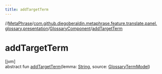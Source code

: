 ```yaml
---
title: addTargetTerm
---
```

//[MetaPhrase](../../../index.html)/[com.github.diegoberaldin.metaphrase.feature.translate.panel.glossary.presentation](../index.html)/[GlossaryComponent](index.html)/[addTargetTerm](add-target-term.html)



# addTargetTerm



[jvm]\
abstract fun [addTargetTerm](add-target-term.html)(lemma: [String](https://kotlinlang.org/api/latest/jvm/stdlib/kotlin/-string/index.html), source: [GlossaryTermModel](../../com.github.diegoberaldin.metaphrase.domain.glossary.data/-glossary-term-model/index.html))




